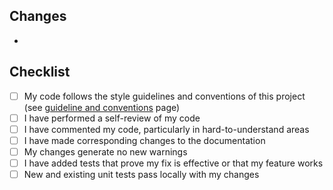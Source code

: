 <!--- 
* Name of the PR: "CATEGORY: DESCRIPTION"
* Example: FEATURE: Added form for registering users
* See [guideline and conventions](https://github.com/luiz-matias/find-a-dev-backend/blob/main/CONVENTIONS.md) page for more information about categories
--->

## Changes
<!--- A list or a brief description of any changes introduced by this PR -->
* 

## Checklist
- [ ] My code follows the style guidelines and conventions of this project (see [guideline and conventions](https://github.com/luiz-matias/find-a-dev-backend/blob/main/CONVENTIONS.md) page)
- [ ] I have performed a self-review of my code
- [ ] I have commented my code, particularly in hard-to-understand areas
- [ ] I have made corresponding changes to the documentation
- [ ] My changes generate no new warnings
- [ ] I have added tests that prove my fix is effective or that my feature works
- [ ] New and existing unit tests pass locally with my changes
